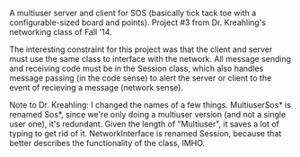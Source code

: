 A multiuser server and client for SOS (basically tick tack toe with a configurable-sized board and 
points). Project #3 from Dr. Kreahling's networking class of Fall '14.

The interesting constraint for this project was that the client and server must use the same class
to interface with the network. All message sending and receiving code must be in the Session class, 
which also handles message passing (in the code sense) to alert the server or client to the event of
recieving a message (network sense).

Note to Dr. Kreahling: I changed the names of a few things. MultiuserSos* is renamed Sos*, since 
we're only doing a multiuser version (and not a single user one), it's redundant. Given the length 
of "Multiuser", it saves a lot of typing to get rid of it. NetworkInterface is renamed Session, 
because that better describes the functionality of the class, IMHO.

